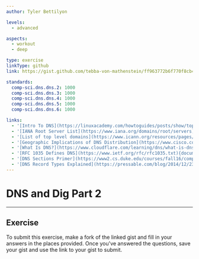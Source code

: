 ```yaml
---
author: Tyler Bettilyon

levels:
  - advanced

aspects:
  - workout
  - deep

type: exercise
linkType: github
link: https://gist.github.com/tebba-von-mathenstein/ff963772b6f770f8cb41bfe05b38721e

standards:
  comp-sci.dns.dns.2: 1000
  comp-sci.dns.dns.3: 1000
  comp-sci.dns.dns.4: 1000
  comp-sci.dns.dns.5: 1000
  comp-sci.dns.dns.6: 1000

links:
  - '[Intro To DNS](https://linuxacademy.com/howtoguides/posts/show/topic/12050-introduction-to-dns){article}'
  - '[IANA Root Server List](https://www.iana.org/domains/root/servers){documentation}'
  - '[List of top level domains](https://www.icann.org/resources/pages/tlds-2012-02-25-en){documentation}'
  - '[Geographic Implications of DNS Distribution](https://www.cisco.com/c/en/us/about/press/internet-protocol-journal/back-issues/table-contents-35/101-dns-infrastructure.html){article}'
  - '[What Is DNS?](https://www.cloudflare.com/learning/dns/what-is-dns/){article}'
  - '[RFC 1035 Defines DNS](https://www.ietf.org/rfc/rfc1035.txt){documentation}'
  - '[DNS Sections Primer](https://www2.cs.duke.edu/courses/fall16/compsci356/DNS/DNS-primer.pdf){article}'
  - '[DNS Record Types Explained](https://pressable.com/blog/2014/12/23/dns-record-types-explained/){article}'
---
```

# DNS and Dig Part 2
---
## Exercise


To submit this exercise, make a fork of the linked gist and fill in your answers in the places provided. Once you've answered the questions, save your gist and use the link to your gist to submit.
